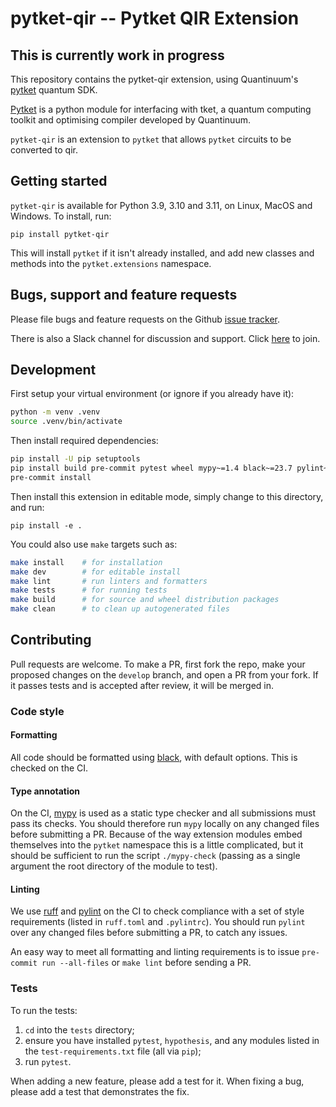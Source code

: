 # pytket-qir -- Pytket QIR Extension

## This is currently work in progress

This repository contains the pytket-qir extension, using Quantinuum's
[pytket](https://cqcl.github.io/tket/pytket/api/index.html) quantum SDK.

[Pytket](https://cqcl.github.io/tket/pytket/api/index.html) is a python module for interfacing
with tket, a quantum computing toolkit and optimising compiler developed by Quantinuum.

`pytket-qir` is an extension to `pytket` that allows `pytket` circuits to
be converted to qir.

## Getting started

`pytket-qir` is available for Python 3.9, 3.10 and 3.11, on Linux, MacOS
and Windows. To install, run:

```pip install pytket-qir```

This will install `pytket` if it isn't already installed, and add new classes
and methods into the `pytket.extensions` namespace.

## Bugs, support and feature requests

Please file bugs and feature requests on the Github
[issue tracker](https://github.com/CQCL/pytket-qir/issues).

There is also a Slack channel for discussion and support. Click [here](https://tketusers.slack.com/join/shared_invite/zt-18qmsamj9-UqQFVdkRzxnXCcKtcarLRA#/shared-invite/email) to join.

## Development

First setup your virtual environment (or ignore if you already have it):

```sh
python -m venv .venv
source .venv/bin/activate
```

Then install required dependencies:

```sh
pip install -U pip setuptools
pip install build pre-commit pytest wheel mypy~=1.4 black~=23.7 pylint~=2.17 ruff==0.0.282
pre-commit install
```

Then install this extension in editable mode, simply change to this directory, and run:

```shell
pip install -e .
```

You could also use `make` targets such as:

```sh
make install    # for installation
make dev        # for editable install
make lint       # run linters and formatters
make tests      # for running tests
make build      # for source and wheel distribution packages
make clean      # to clean up autogenerated files
```

## Contributing

Pull requests are welcome. To make a PR, first fork the repo, make your proposed
changes on the `develop` branch, and open a PR from your fork. If it passes
tests and is accepted after review, it will be merged in.

### Code style

#### Formatting

All code should be formatted using
[black](https://black.readthedocs.io/en/stable/), with default options. This is
checked on the CI.

#### Type annotation

On the CI, [mypy](https://mypy.readthedocs.io/en/stable/) is used as a static
type checker and all submissions must pass its checks. You should therefore run
`mypy` locally on any changed files before submitting a PR. Because of the way
extension modules embed themselves into the `pytket` namespace this is a little
complicated, but it should be sufficient to run the script `./mypy-check`
(passing as a single argument the root directory of the module to test).

#### Linting

We use [ruff](https://github.com/astral-sh/ruff) and [pylint](https://pypi.org/project/pylint/)
on the CI to check compliance with a set of style requirements (listed in `ruff.toml` and `.pylintrc`).
You should run `pylint` over any changed files before submitting a PR, to catch any issues.

An easy way to meet all formatting and linting requirements is to issue `pre-commit run --all-files`
or `make lint` before sending a PR.

### Tests

To run the tests:

1. `cd` into the `tests` directory;
2. ensure you have installed `pytest`, `hypothesis`, and any modules listed in
the `test-requirements.txt` file (all via `pip`);
3. run `pytest`.

When adding a new feature, please add a test for it. When fixing a bug, please
add a test that demonstrates the fix.
